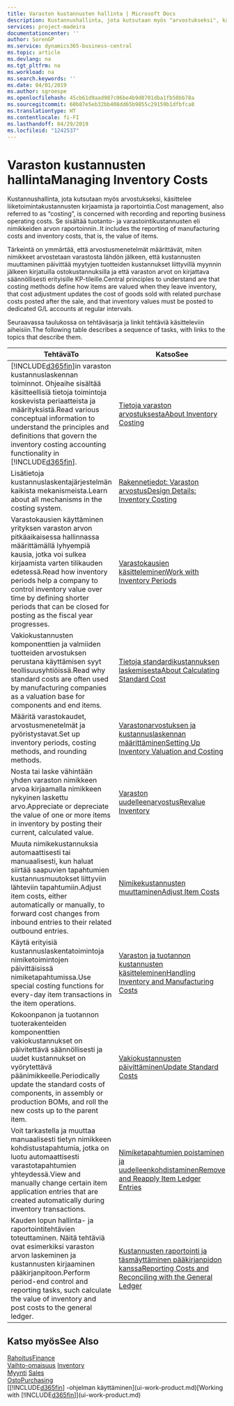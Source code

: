 ```yaml
---
title: Varaston kustannusten hallinta | Microsoft Docs
description: Kustannushallinta, jota kutsutaan myös "arvostukseksi", käsittelee liiketoiminnan toimintokustannusten tallennusta ja raportointia. Se sisältää tuotanto- ja varastointikustannusten eli nimikkeiden arvon raportoinnin..
services: project-madeira
documentationcenter: ''
author: SorenGP
ms.service: dynamics365-business-central
ms.topic: article
ms.devlang: na
ms.tgt_pltfrm: na
ms.workload: na
ms.search.keywords: ''
ms.date: 04/01/2019
ms.author: sgroespe
ms.openlocfilehash: 45cb61d9aad987c06be4b9d0701dba1fb50bb78a
ms.sourcegitcommit: 60b87e5eb32bb408dd65b9855c29159b1dfbfca8
ms.translationtype: HT
ms.contentlocale: fi-FI
ms.lasthandoff: 04/29/2019
ms.locfileid: "1242537"
---
```

# <a name="managing-inventory-costs"></a><span data-ttu-id="39f32-104">Varaston kustannusten hallinta</span><span class="sxs-lookup"><span data-stu-id="39f32-104">Managing Inventory Costs</span></span>
<span data-ttu-id="39f32-105">Kustannushallinta, jota kutsutaan myös arvostukseksi, käsittelee liiketoimintakustannusten kirjaamista ja raportointia.</span><span class="sxs-lookup"><span data-stu-id="39f32-105">Cost management, also referred to as “costing”, is concerned with recording and reporting business operating costs.</span></span> <span data-ttu-id="39f32-106">Se sisältää tuotanto- ja varastointikustannusten eli nimikkeiden arvon raportoinnin..</span><span class="sxs-lookup"><span data-stu-id="39f32-106">It includes the reporting of manufacturing costs and inventory costs, that is, the value of items.</span></span>   

<span data-ttu-id="39f32-107">Tärkeintä on ymmärtää, että arvostusmenetelmät määrittävät, miten nimikkeet arvostetaan varastosta lähdön jälkeen, että kustannusten muuttaminen päivittää myytyjen tuotteiden kustannukset liittyvillä myynnin jälkeen kirjatuilla ostokustannuksilla ja että varaston arvot on kirjattava säännöllisesti erityisille KP-tileille.</span><span class="sxs-lookup"><span data-stu-id="39f32-107">Central principles to understand are that costing methods define how items are valued when they leave inventory, that cost adjustment updates the cost of goods sold with related purchase costs posted after the sale, and that inventory values must be posted to dedicated G/L accounts at regular intervals.</span></span>

<span data-ttu-id="39f32-108">Seuraavassa taulukossa on tehtäväsarja ja linkit tehtäviä käsitteleviin aiheisiin.</span><span class="sxs-lookup"><span data-stu-id="39f32-108">The following table describes a sequence of tasks, with links to the topics that describe them.</span></span>

|<span data-ttu-id="39f32-109">**Tehtävä**</span><span class="sxs-lookup"><span data-stu-id="39f32-109">**To**</span></span>|<span data-ttu-id="39f32-110">**Katso**</span><span class="sxs-lookup"><span data-stu-id="39f32-110">**See**</span></span>|  
|------------|-------------|  
|<span data-ttu-id="39f32-111">[!INCLUDE[d365fin](includes/d365fin_md.md)]in varaston kustannuslaskennan toiminnot. Ohjeaihe sisältää käsitteellisiä tietoja toimintoja koskevista periaatteista ja määrityksistä.</span><span class="sxs-lookup"><span data-stu-id="39f32-111">Read various conceptual information to understand the principles and definitions that govern the inventory costing accounting functionality in [!INCLUDE[d365fin](includes/d365fin_md.md)].</span></span>|[<span data-ttu-id="39f32-112">Tietoja varaston arvostuksesta</span><span class="sxs-lookup"><span data-stu-id="39f32-112">About Inventory Costing</span></span>](finance-learn-about-costing.md)|  
|<span data-ttu-id="39f32-113">Lisätietoja kustannuslaskentajärjestelmän kaikista mekanismeista.</span><span class="sxs-lookup"><span data-stu-id="39f32-113">Learn about all mechanisms in the costing system.</span></span>|[<span data-ttu-id="39f32-114">Rakennetiedot: Varaston arvostus</span><span class="sxs-lookup"><span data-stu-id="39f32-114">Design Details: Inventory Costing</span></span>](design-details-inventory-costing.md)|
|<span data-ttu-id="39f32-115">Varastokausien käyttäminen yrityksen varaston arvon pitkäaikaisessa hallinnassa määrittämällä lyhyempiä kausia, jotka voi sulkea kirjaamista varten tilikauden edetessä.</span><span class="sxs-lookup"><span data-stu-id="39f32-115">Read how inventory periods help a company to control inventory value over time by defining shorter periods that can be closed for posting as the fiscal year progresses.</span></span>|[<span data-ttu-id="39f32-116">Varastokausien käsitteleminen</span><span class="sxs-lookup"><span data-stu-id="39f32-116">Work with Inventory Periods</span></span>](finance-how-to-work-with-inventory-periods.md)|
|<span data-ttu-id="39f32-117">Vakiokustannusten komponenttien ja valmiiden tuotteiden arvostuksen perustana käyttämisen syyt teollisuusyhtiöissä.</span><span class="sxs-lookup"><span data-stu-id="39f32-117">Read why standard costs are often used by manufacturing companies as a valuation base for components and end items.</span></span>|[<span data-ttu-id="39f32-118">Tietoja standardikustannuksen laskemisesta</span><span class="sxs-lookup"><span data-stu-id="39f32-118">About Calculating Standard Cost</span></span>](finance-about-calculating-standard-cost.md)|
|<span data-ttu-id="39f32-119">Määritä varastokaudet, arvostusmenetelmät ja pyöristystavat.</span><span class="sxs-lookup"><span data-stu-id="39f32-119">Set up inventory periods, costing methods, and rounding methods.</span></span>|[<span data-ttu-id="39f32-120">Varastonarvostuksen ja kustannuslaskennan määrittäminen</span><span class="sxs-lookup"><span data-stu-id="39f32-120">Setting Up Inventory Valuation and Costing</span></span>](finance-set-up-inventory-valuation-and-costing.md)|
|<span data-ttu-id="39f32-121">Nosta tai laske vähintään yhden varaston nimikkeen arvoa kirjaamalla nimikkeen nykyinen laskettu arvo.</span><span class="sxs-lookup"><span data-stu-id="39f32-121">Appreciate or depreciate the value of one or more items in inventory by posting their current, calculated value.</span></span>|[<span data-ttu-id="39f32-122">Varaston uudelleenarvostus</span><span class="sxs-lookup"><span data-stu-id="39f32-122">Revalue Inventory</span></span>](inventory-how-revalue-inventory.md)|
|<span data-ttu-id="39f32-123">Muuta nimikekustannuksia automaattisesti tai manuaalisesti, kun haluat siirtää saapuvien tapahtumien kustannusmuutokset liittyviin lähteviin tapahtumiin.</span><span class="sxs-lookup"><span data-stu-id="39f32-123">Adjust item costs, either automatically or manually, to forward cost changes from inbound entries to their related outbound entries.</span></span>|[<span data-ttu-id="39f32-124">Nimikekustannusten muuttaminen</span><span class="sxs-lookup"><span data-stu-id="39f32-124">Adjust Item Costs</span></span>](inventory-how-adjust-item-costs.md)|
|<span data-ttu-id="39f32-125">Käytä erityisiä kustannuslaskentatoimintoja nimiketoimintojen päivittäisissä nimiketapahtumissa.</span><span class="sxs-lookup"><span data-stu-id="39f32-125">Use special costing functions for every-day item transactions in the item operations.</span></span>|[<span data-ttu-id="39f32-126">Varaston ja tuotannon kustannusten käsitteleminen</span><span class="sxs-lookup"><span data-stu-id="39f32-126">Handling Inventory and Manufacturing Costs</span></span>](finance-handle-inventory-and-manufacturing-costs.md)|  
|<span data-ttu-id="39f32-127">Kokoonpanon ja tuotannon tuoterakenteiden komponenttien vakiokustannukset on päivitettävä säännöllisesti ja uudet kustannukset on vyörytettävä päänimikkeelle.</span><span class="sxs-lookup"><span data-stu-id="39f32-127">Periodically update the standard costs of components, in assembly or production BOMs, and roll the new costs up to the parent item.</span></span>|[<span data-ttu-id="39f32-128">Vakiokustannusten päivittäminen</span><span class="sxs-lookup"><span data-stu-id="39f32-128">Update Standard Costs</span></span>](finance-how-to-update-standard-costs.md)|
|<span data-ttu-id="39f32-129">Voit tarkastella ja muuttaa manuaalisesti tietyn nimikkeen kohdistustapahtumia, jotka on luotu automaattisesti varastotapahtumien yhteydessä.</span><span class="sxs-lookup"><span data-stu-id="39f32-129">View and manually change certain item application entries that are created automatically during inventory transactions.</span></span>|[<span data-ttu-id="39f32-130">Nimiketapahtumien poistaminen ja uudelleenkohdistaminen</span><span class="sxs-lookup"><span data-stu-id="39f32-130">Remove and Reapply Item Ledger Entries</span></span>](finance-how-to-remove-and-reapply-item-entries.md)|
|<span data-ttu-id="39f32-131">Kauden lopun hallinta- ja raportointitehtävien toteuttaminen. Näitä tehtäviä ovat esimerkiksi varaston arvon laskeminen ja kustannusten kirjaaminen pääkirjanpitoon.</span><span class="sxs-lookup"><span data-stu-id="39f32-131">Perform period-end control and reporting tasks, such calculate the value of inventory and post costs to the general ledger.</span></span>|[<span data-ttu-id="39f32-132">Kustannusten raportointi ja täsmäyttäminen pääkirjanpidon kanssa</span><span class="sxs-lookup"><span data-stu-id="39f32-132">Reporting Costs and Reconciling with the General Ledger</span></span>](finance-report-costs-and-reconcile-with-the-general-ledger.md)|

## <a name="see-also"></a><span data-ttu-id="39f32-133">Katso myös</span><span class="sxs-lookup"><span data-stu-id="39f32-133">See Also</span></span>  
 [<span data-ttu-id="39f32-134">Rahoitus</span><span class="sxs-lookup"><span data-stu-id="39f32-134">Finance</span></span>](finance.md)  
 <span data-ttu-id="39f32-135">[Vaihto-omaisuus](inventory-manage-inventory.md) </span><span class="sxs-lookup"><span data-stu-id="39f32-135">[Inventory](inventory-manage-inventory.md) </span></span>  
 <span data-ttu-id="39f32-136">[Myynti](sales-manage-sales.md) </span><span class="sxs-lookup"><span data-stu-id="39f32-136">[Sales](sales-manage-sales.md) </span></span>  
 [<span data-ttu-id="39f32-137">Osto</span><span class="sxs-lookup"><span data-stu-id="39f32-137">Purchasing</span></span>](purchasing-manage-purchasing.md)  
 <span data-ttu-id="39f32-138">[[!INCLUDE[d365fin](includes/d365fin_md.md)] -ohjelman käyttäminen](ui-work-product.md)</span><span class="sxs-lookup"><span data-stu-id="39f32-138">[Working with [!INCLUDE[d365fin](includes/d365fin_md.md)]](ui-work-product.md)</span></span>
